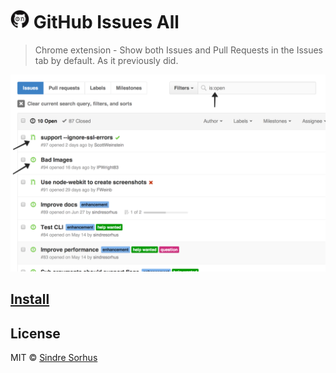 # <img src="icon.png" width="30"> GitHub Issues All

> Chrome extension - Show both Issues and Pull Requests in the Issues tab by default. As it previously did.

[![](screenshot.png)][install]


## [Install][install]


## License

MIT © [Sindre Sorhus](http://sindresorhus.com)


[install]: https://chrome.google.com/webstore/detail/github-issues-all/ahkcgmpcfiijldaijfjekdffckpidieb
